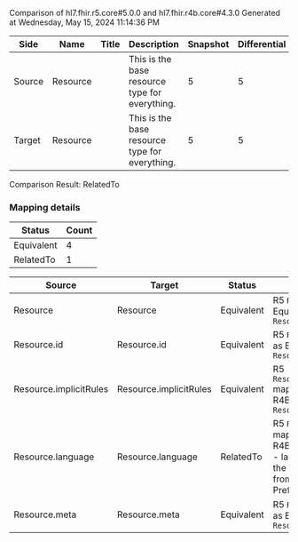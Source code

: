 Comparison of hl7.fhir.r5.core#5.0.0 and hl7.fhir.r4b.core#4.3.0
Generated at Wednesday, May 15, 2024 11:14:36 PM

| Side | Name | Title | Description | Snapshot | Differential |
| --- | --- | --- | --- | --- | --- |
| Source | Resource |  | This is the base resource type for everything. | 5 | 5 |
| Target | Resource |  | This is the base resource type for everything. | 5 | 5 |


Comparison Result: RelatedTo


### Mapping details

| Status | Count |
| ------ | ----- |
Equivalent | 4 |
RelatedTo | 1 |


| Source | Target | Status | Message |
| ------ | ------ | ------ | ------- |
| Resource | Resource | Equivalent | R5 `Resource` maps as Equivalent to R4B `Resource` |
| Resource.id | Resource.id | Equivalent | R5 `Resource.id` maps as Equivalent to R4B `Resource.id` |
| Resource.implicitRules | Resource.implicitRules | Equivalent | R5 `Resource.implicitRules` maps as Equivalent to R4B `Resource.implicitRules` |
| Resource.language | Resource.language | RelatedTo | R5 `Resource.language` maps as RelatedTo to R4B `Resource.language` - language changed the binding strength from Required to Preferred |
| Resource.meta | Resource.meta | Equivalent | R5 `Resource.meta` maps as Equivalent to R4B `Resource.meta` |

